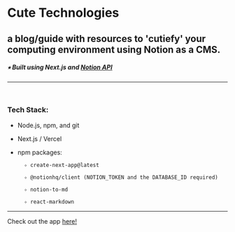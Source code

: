 # Cute Technologies
## a blog/guide with resources to 'cutiefy' your computing environment using Notion as a CMS.

##### ⭒ Built using Next.js and <a href='https://developers.notion.com/'> Notion API </a>

---


<br>

<h3><b>Tech Stack:</b></h3>

- Node.js, npm, and git

- Next.js / Vercel

- npm packages:

        ✧ create-next-app@latest

        ✧ @notionhq/client (NOTION_TOKEN and the DATABASE_ID required)

        ✧ notion-to-md
        
        ✧ react-markdown  

---

Check out the app [here!](https://cute-technologies.vercel.app/)
